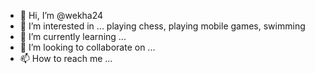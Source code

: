 - 👋 Hi, I’m @wekha24
- 👀 I’m interested in ... playing chess, playing mobile games, swimming
- 🌱 I’m currently learning ... 
- 💞️ I’m looking to collaborate on ...
- 📫 How to reach me ...

<!---
wekha24/wekha24 is a ✨ special ✨ repository because its `README.md` (this file) appears on your GitHub profile.
You can click the Preview link to take a look at your changes.
--->
